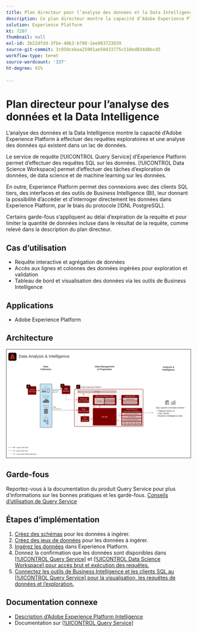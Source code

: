 ```yaml
---
title: Plan directeur pour l’analyse des données et la Data Intelligence
description: Ce plan directeur montre la capacité d’Adobe Experience Platform à effectuer des requêtes exploratoires et une analyse des données existant dans un lac de données.
solution: Experience Platform
kt: 7207
thumbnail: null
exl-id: 3b22dfdd-3fbe-40b3-b798-1ee983723039
source-git-commit: 3c950cebaa25901ae50433775c510ed834d8bcd5
workflow-type: tm+mt
source-wordcount: '337'
ht-degree: 91%

---
```


# Plan directeur pour l’analyse des données et la Data Intelligence

L’analyse des données et la Data Intelligence montre la capacité d’Adobe Experience Platform à effectuer des requêtes exploratoires et une analyse des données qui existent dans un lac de données.

Le service de requête [!UICONTROL Query Service] d’Experience Platform permet d’effectuer des requêtes SQL sur les données. [!UICONTROL Data Science Workspace] permet d’effectuer des tâches d’exploration de données, de data science et de machine learning sur les données.

En outre, Experience Platform permet des connexions avec des clients SQL tiers, des interfaces et des outils de Business Intelligence (BI), leur donnant la possibilité d’accéder et d’interroger directement les données dans Experience Platform, par le biais du protocole [!DNL PostgreSQL].

Certains garde-fous s’appliquent au délai d’expiration de la requête et pour limiter la quantité de données incluse dans le résultat de la requête, comme relevé dans la description du plan directeur.

## Cas d’utilisation

* Requête interactive et agrégation de données
* Accès aux lignes et colonnes des données ingérées pour exploration et validation
* Tableau de bord et visualisation des données via les outils de Business Intelligence

## Applications

* Adobe Experience Platform

## Architecture

<img src="assets/data_exploration.svg" alt="Architecture de référence pour le plan directeur de l’exploration des données d’entreprise et la création de rapports" style="border:1px solid #4a4a4a" />

## Garde-fous

Reportez-vous à la documentation du produit Query Service pour plus d’informations sur les bonnes pratiques et les garde-fous.
[Conseils d’utilisation de Query Service](https://experienceleague.adobe.com/docs/experience-platform/query/best-practices/writing-queries.html?lang=fr#best-practices)

## Étapes d’implémentation

1. [Créez des schémas](https://experienceleague.adobe.com/?recommended=ExperiencePlatform-D-1-2021.1.xdm) pour les données à ingérer.
1. [Créez des jeux de données](https://experienceleague.adobe.com/docs/platform-learn/tutorials/data-ingestion/create-datasets-and-ingest-data.html?lang=fr) pour les données à ingérer.
1. [Ingérez les données](https://experienceleague.adobe.com/?recommended=ExperiencePlatform-D-1-2020.1.dataingestion&amp;lang=fr) dans Experience Platform.
1. Donnez la confirmation que les données sont disponibles dans [[!UICONTROL Query Service]](https://experienceleague.adobe.com/docs/platform-learn/tutorials/queries/explore-data.html?lang=en) et [[!UICONTROL Data Science Workspace] pour accès brut et exécution des requêtes.](https://experienceleague.adobe.com/docs/platform-learn/tutorials/data-science-workspace/load-data-in-jupyterlab-notebooks.html?lang=en)
1. [Connectez les outils de Business Intelligence et les clients SQL au [!UICONTROL Query Service] pour la visualisation, les requêtes de données et l’exploration.](https://experienceleague.adobe.com/?recommended=ExperiencePlatform-D-1-2021.1.qsvc.dash)

## Documentation connexe

* [Description d’Adobe Experience Platform Intelligence](https://helpx.adobe.com/fr/legal/product-descriptions/adobe-experience-platform-intelligence---product-description.html)
* Documentation sur [[!UICONTROL Query Service]](https://experienceleague.adobe.com/docs/experience-platform/query/home.html?lang=fr)
